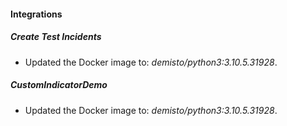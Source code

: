 #### Integrations
##### Create Test Incidents
- Updated the Docker image to: *demisto/python3:3.10.5.31928*.
##### CustomIndicatorDemo
- Updated the Docker image to: *demisto/python3:3.10.5.31928*.
